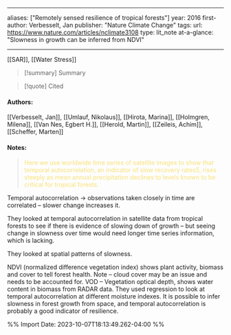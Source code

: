   
---
aliases: ["Remotely sensed resilience of tropical forests"] 
year: 2016 
first-author: Verbesselt, Jan
publisher: "Nature Climate Change" 
tags:
url: https://www.nature.com/articles/nclimate3108 
type: lit_note
at-a-glance: "Slowness in growth can be inferred from NDVI"

--- 
[[SAR]], [[Water Stress]]

>[!summary] Summary

>[!quote] Cited

 
#### Authors:
[[Verbesselt, Jan]], [[Umlauf, Nikolaus]], [[Hirota, Marina]], [[Holmgren, Milena]], [[Van Nes, Egbert H.]], [[Herold, Martin]], [[Zeileis, Achim]], [[Scheffer, Marten]]
#### Notes:


 > <span style="color: #F9E076">Here we use worldwide time series of satellite images to show that temporal autocorrelation, an indicator of slow recovery rates5, rises steeply as mean annual precipitation declines to levels known to be critical for tropical forests.</span>

 
Temporal autocorrelation -> observations taken closely in time are correlated – slower change increases it. 

They looked at temporal autocorrelation in satellite data from tropical forests to see if there is evidence of slowing down of growth – but seeing change in slowness over time would need longer time series information, which is lacking.

They looked at spatial patterns of slowness.

NDVI (normalized difference vegetation index) shows plant activity, biomass and cover to tell forest health. Note – cloud cover may be an issue and needs to be accounted for. VOD – Vegetation optical depth, shows water content in biomass from RADAR data. They used regression to look at temporal autocorrelation at different moisture indexes. It is possible to infer slowness in forest growth from space, and temporal autocorrelation is probably a good indicator of resilience.

%% Import Date: 2023-10-07T18:13:49.262-04:00 %%
